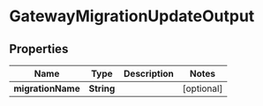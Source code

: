 

# GatewayMigrationUpdateOutput


## Properties

Name | Type | Description | Notes
------------ | ------------- | ------------- | -------------
**migrationName** | **String** |  |  [optional]



